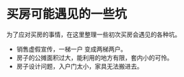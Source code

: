 # 买房可能遇见的一些坑
为了应对买房的事情，在这里整理一些初次买房会遇见的各种坑。

- 销售虚假宣传，一梯一户 变成两梯两户。
- 房子的公摊面积过大，能利用的地方有限，套内小的可怜。
- 房子设计问题，入户门太小，家具无法搬进去。
